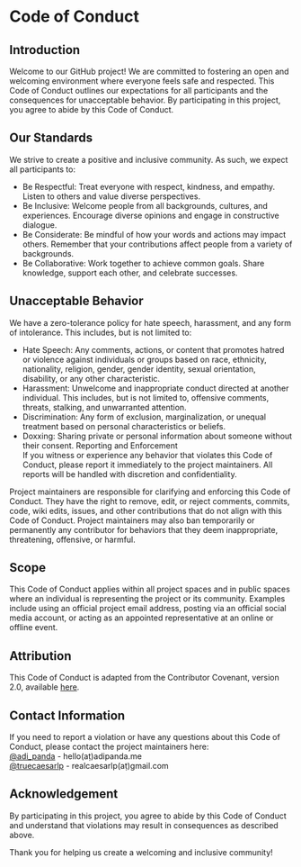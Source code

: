 # Code of Conduct  
## Introduction  
Welcome to our GitHub project! We are committed to fostering an open and welcoming environment where everyone feels safe and respected. This Code of Conduct outlines our expectations for all participants and the consequences for unacceptable behavior. By participating in this project, you agree to abide by this Code of Conduct.  

## Our Standards  
We strive to create a positive and inclusive community. As such, we expect all participants to:  

- Be Respectful: Treat everyone with respect, kindness, and empathy. Listen to others and value diverse perspectives.  
- Be Inclusive: Welcome people from all backgrounds, cultures, and experiences. Encourage diverse opinions and engage in constructive dialogue.  
- Be Considerate: Be mindful of how your words and actions may impact others. Remember that your contributions affect people from a variety of backgrounds.  
- Be Collaborative: Work together to achieve common goals. Share knowledge, support each other, and celebrate successes.  
## Unacceptable Behavior    
We have a zero-tolerance policy for hate speech, harassment, and any form of intolerance. This includes, but is not limited to:  

- Hate Speech: Any comments, actions, or content that promotes hatred or violence against individuals or groups based on race, ethnicity, nationality, religion, gender, gender identity, sexual orientation, disability, or any other characteristic.  
- Harassment: Unwelcome and inappropriate conduct directed at another individual. This includes, but is not limited to, offensive comments, threats, stalking, and unwarranted attention.  
- Discrimination: Any form of exclusion, marginalization, or unequal treatment based on personal characteristics or beliefs.  
- Doxxing: Sharing private or personal information about someone without their consent.
Reporting and Enforcement  
If you witness or experience any behavior that violates this Code of Conduct, please report it immediately to the project maintainers. All reports will be handled with discretion and confidentiality.  

Project maintainers are responsible for clarifying and enforcing this Code of Conduct. They have the right to remove, edit, or reject comments, commits, code, wiki edits, issues, and other contributions that do not align with this Code of Conduct. Project maintainers may also ban temporarily or permanently any contributor for behaviors that they deem inappropriate, threatening, offensive, or harmful.  

## Scope  
This Code of Conduct applies within all project spaces and in public spaces where an individual is representing the project or its community. Examples include using an official project email address, posting via an official social media account, or acting as an appointed representative at an online or offline event.  

## Attribution
This Code of Conduct is adapted from the Contributor Covenant, version 2.0, available [here](https://www.contributor-covenant.org/version/2/0/code_of_conduct.html).  

## Contact Information  
If you need to report a violation or have any questions about this Code of Conduct, please contact the project maintainers here:  
[@adi_panda](https://twitter.com/adi_panda) - hello(aṭ)adipanda.me  
[@truecaesarlp](https://twitter.com/TrueCaesarLP) - realcaesarlp(aṭ)gmail.com

## Acknowledgement  
By participating in this project, you agree to abide by this Code of Conduct and understand that violations may result in consequences as described above.  

Thank you for helping us create a welcoming and inclusive community!  